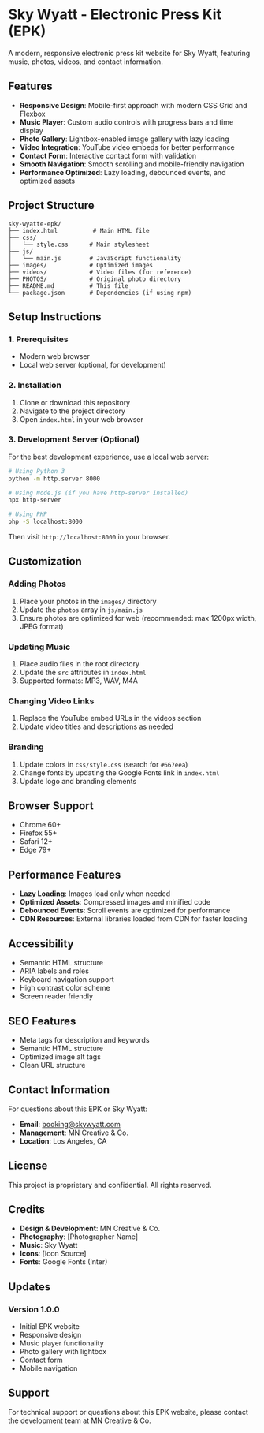 # Sky Wyatt - Electronic Press Kit (EPK)

A modern, responsive electronic press kit website for Sky Wyatt, featuring music, photos, videos, and contact information.

## Features

- **Responsive Design**: Mobile-first approach with modern CSS Grid and Flexbox
- **Music Player**: Custom audio controls with progress bars and time display
- **Photo Gallery**: Lightbox-enabled image gallery with lazy loading
- **Video Integration**: YouTube video embeds for better performance
- **Contact Form**: Interactive contact form with validation
- **Smooth Navigation**: Smooth scrolling and mobile-friendly navigation
- **Performance Optimized**: Lazy loading, debounced events, and optimized assets

## Project Structure

```
sky-wyatte-epk/
├── index.html          # Main HTML file
├── css/
│   └── style.css      # Main stylesheet
├── js/
│   └── main.js        # JavaScript functionality
├── images/            # Optimized images
├── videos/            # Video files (for reference)
├── PHOTOS/            # Original photo directory
├── README.md          # This file
└── package.json       # Dependencies (if using npm)
```

## Setup Instructions

### 1. Prerequisites
- Modern web browser
- Local web server (optional, for development)

### 2. Installation
1. Clone or download this repository
2. Navigate to the project directory
3. Open `index.html` in your web browser

### 3. Development Server (Optional)
For the best development experience, use a local web server:

```bash
# Using Python 3
python -m http.server 8000

# Using Node.js (if you have http-server installed)
npx http-server

# Using PHP
php -S localhost:8000
```

Then visit `http://localhost:8000` in your browser.

## Customization

### Adding Photos
1. Place your photos in the `images/` directory
2. Update the `photos` array in `js/main.js`
3. Ensure photos are optimized for web (recommended: max 1200px width, JPEG format)

### Updating Music
1. Place audio files in the root directory
2. Update the `src` attributes in `index.html`
3. Supported formats: MP3, WAV, M4A

### Changing Video Links
1. Replace the YouTube embed URLs in the videos section
2. Update video titles and descriptions as needed

### Branding
1. Update colors in `css/style.css` (search for `#667eea`)
2. Change fonts by updating the Google Fonts link in `index.html`
3. Update logo and branding elements

## Browser Support

- Chrome 60+
- Firefox 55+
- Safari 12+
- Edge 79+

## Performance Features

- **Lazy Loading**: Images load only when needed
- **Optimized Assets**: Compressed images and minified code
- **Debounced Events**: Scroll events are optimized for performance
- **CDN Resources**: External libraries loaded from CDN for faster loading

## Accessibility

- Semantic HTML structure
- ARIA labels and roles
- Keyboard navigation support
- High contrast color scheme
- Screen reader friendly

## SEO Features

- Meta tags for description and keywords
- Semantic HTML structure
- Optimized image alt tags
- Clean URL structure

## Contact Information

For questions about this EPK or Sky Wyatt:
- **Email**: booking@skywyatt.com
- **Management**: MN Creative & Co.
- **Location**: Los Angeles, CA

## License

This project is proprietary and confidential. All rights reserved.

## Credits

- **Design & Development**: MN Creative & Co.
- **Photography**: [Photographer Name]
- **Music**: Sky Wyatt
- **Icons**: [Icon Source]
- **Fonts**: Google Fonts (Inter)

## Updates

### Version 1.0.0
- Initial EPK website
- Responsive design
- Music player functionality
- Photo gallery with lightbox
- Contact form
- Mobile navigation

## Support

For technical support or questions about this EPK website, please contact the development team at MN Creative & Co.

